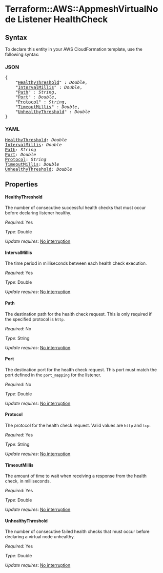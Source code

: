 # Terraform::AWS::AppmeshVirtualNode Listener HealthCheck

## Syntax

To declare this entity in your AWS CloudFormation template, use the following syntax:

### JSON

<pre>
{
    "<a href="#healthythreshold" title="HealthyThreshold">HealthyThreshold</a>" : <i>Double</i>,
    "<a href="#intervalmillis" title="IntervalMillis">IntervalMillis</a>" : <i>Double</i>,
    "<a href="#path" title="Path">Path</a>" : <i>String</i>,
    "<a href="#port" title="Port">Port</a>" : <i>Double</i>,
    "<a href="#protocol" title="Protocol">Protocol</a>" : <i>String</i>,
    "<a href="#timeoutmillis" title="TimeoutMillis">TimeoutMillis</a>" : <i>Double</i>,
    "<a href="#unhealthythreshold" title="UnhealthyThreshold">UnhealthyThreshold</a>" : <i>Double</i>
}
</pre>

### YAML

<pre>
<a href="#healthythreshold" title="HealthyThreshold">HealthyThreshold</a>: <i>Double</i>
<a href="#intervalmillis" title="IntervalMillis">IntervalMillis</a>: <i>Double</i>
<a href="#path" title="Path">Path</a>: <i>String</i>
<a href="#port" title="Port">Port</a>: <i>Double</i>
<a href="#protocol" title="Protocol">Protocol</a>: <i>String</i>
<a href="#timeoutmillis" title="TimeoutMillis">TimeoutMillis</a>: <i>Double</i>
<a href="#unhealthythreshold" title="UnhealthyThreshold">UnhealthyThreshold</a>: <i>Double</i>
</pre>

## Properties

#### HealthyThreshold

The number of consecutive successful health checks that must occur before declaring listener healthy.

_Required_: Yes

_Type_: Double

_Update requires_: [No interruption](https://docs.aws.amazon.com/AWSCloudFormation/latest/UserGuide/using-cfn-updating-stacks-update-behaviors.html#update-no-interrupt)

#### IntervalMillis

The time period in milliseconds between each health check execution.

_Required_: Yes

_Type_: Double

_Update requires_: [No interruption](https://docs.aws.amazon.com/AWSCloudFormation/latest/UserGuide/using-cfn-updating-stacks-update-behaviors.html#update-no-interrupt)

#### Path

The destination path for the health check request. This is only required if the specified protocol is `http`.

_Required_: No

_Type_: String

_Update requires_: [No interruption](https://docs.aws.amazon.com/AWSCloudFormation/latest/UserGuide/using-cfn-updating-stacks-update-behaviors.html#update-no-interrupt)

#### Port

The destination port for the health check request. This port must match the port defined in the `port_mapping` for the listener.

_Required_: No

_Type_: Double

_Update requires_: [No interruption](https://docs.aws.amazon.com/AWSCloudFormation/latest/UserGuide/using-cfn-updating-stacks-update-behaviors.html#update-no-interrupt)

#### Protocol

The protocol for the health check request. Valid values are `http` and `tcp`.

_Required_: Yes

_Type_: String

_Update requires_: [No interruption](https://docs.aws.amazon.com/AWSCloudFormation/latest/UserGuide/using-cfn-updating-stacks-update-behaviors.html#update-no-interrupt)

#### TimeoutMillis

The amount of time to wait when receiving a response from the health check, in milliseconds.

_Required_: Yes

_Type_: Double

_Update requires_: [No interruption](https://docs.aws.amazon.com/AWSCloudFormation/latest/UserGuide/using-cfn-updating-stacks-update-behaviors.html#update-no-interrupt)

#### UnhealthyThreshold

The number of consecutive failed health checks that must occur before declaring a virtual node unhealthy.

_Required_: Yes

_Type_: Double

_Update requires_: [No interruption](https://docs.aws.amazon.com/AWSCloudFormation/latest/UserGuide/using-cfn-updating-stacks-update-behaviors.html#update-no-interrupt)

